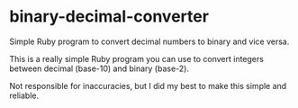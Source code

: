 # binary-decimal-converter
Simple Ruby program to convert decimal numbers to binary and vice versa.

This is a really simple Ruby program you can use to convert integers between decimal (base-10) and binary (base-2). 

Not responsible for inaccuracies, but I did my best to make this simple and reliable.
